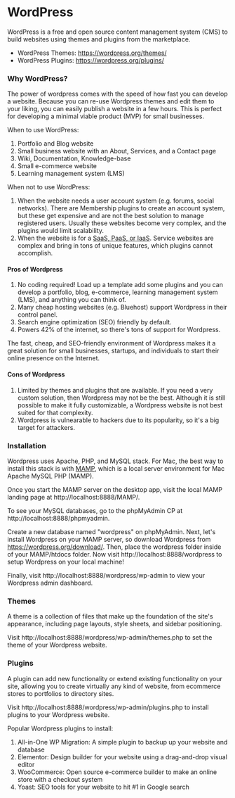 # WordPress
WordPress is a free and open source content management system (CMS) to build websites using themes and plugins from the marketplace.
- WordPress Themes: https://wordpress.org/themes/
- WordPress Plugins: https://wordpress.org/plugins/

### Why WordPress?
The power of wordpress comes with the speed of how fast you can develop a website. Because you can re-use Wordpress themes and edit them to your liking, you can easily publish a website in a few hours. This is perfect for developing a minimal viable product (MVP) for small businesses.

When to use WordPress:
1. Portfolio and Blog website
2. Small business website with an About, Services, and a Contact page
3. Wiki, Documentation, Knowledge-base
4. Small e-commerce website
5. Learning management system (LMS)

When not to use WordPress:
1. When the website needs a user account system (e.g. forums, social networks). There are Membership plugins to create an account system, but these get expensive and are not the best solution to manage registered users. Usually these websites become very complex, and the plugins would limit scalability.
2. When the website is for a [SaaS, PaaS, or IaaS](https://www.ibm.com/topics/iaas-paas-saas#:~:text=PaaS%2C%20or%20platform%20as%20a,%2C%20cloud%2Dhosted%20application%20software.). Service websites are complex and bring in tons of unique features, which plugins cannot accomplish.

#### Pros of Wordpress
1. No coding required! Load up a template add some plugins and you can develop a portfolio, blog, e-commerce, learning management system (LMS), and anything you can think of.
2. Many cheap hosting websites (e.g. Bluehost) support Wordpress in their control panel.
3. Search engine optimization (SEO) friendly by default.
4. Powers 42% of the internet, so there's tons of support for Wordpress.

The fast, cheap, and SEO-friendly environment of Wordpress makes it a great solution for small businesses, startups, and individuals to start their online presence on the Internet.

#### Cons of Wordpress
1. Limited by themes and plugins that are available. If you need a very custom solution, then Wordpress may not be the best. Although it is still possible to make it fully customizable, a Wordpress website is not best suited for that complexity.
2. Wordpress is vulnearable to hackers due to its popularity, so it's a big target for attackers.

### Installation
Wordpress uses Apache, PHP, and MySQL stack. For Mac, the best way to install this stack is with [MAMP](https://www.mamp.info/en/mamp/mac/), which is a local server environment for Mac Apache MySQL PHP (MAMP).

Once you start the MAMP server on the desktop app, visit the local MAMP landing page at http://localhost:8888/MAMP/.

To see your MySQL databases, go to the phpMyAdmin CP at http://localhost:8888/phpmyadmin.

Create a new database named "wordpress" on phpMyAdmin. Next, let's install Wordpress on your MAMP server, so download Wordpress from https://wordpress.org/download/. Then, place the wordpress folder inside of your MAMP/htdocs folder. Now visit http://localhost:8888/wordpress to setup Wordpress on your local machine!

Finally, visit http://localhost:8888/wordpress/wp-admin to view your Wordpress admin dashboard.

### Themes
A theme is a collection of files that make up the foundation of the site's appearance, including page layouts, style sheets, and sidebar positioning.

Visit http://localhost:8888/wordpress/wp-admin/themes.php to set the theme of your Wordpress website.

### Plugins
A plugin can add new functionality or extend existing functionality on your site, allowing you to create virtually any kind of website, from ecommerce stores to portfolios to directory sites.

Visit http://localhost:8888/wordpress/wp-admin/plugins.php to install plugins to your Wordpress website.

Popular Wordpress plugins to install:
1. All-in-One WP Migration: A simple plugin to backup up your website and database
2. Elementor: Design builder for your website using a drag-and-drop visual editor
3. WooCommerce: Open source e-commerce builder to make an online store with a checkout system
4. Yoast: SEO tools for your website to hit #1 in Google search
